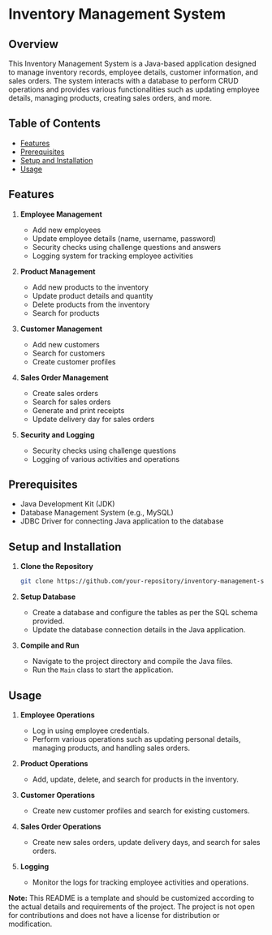 # Inventory Management System

## Overview
This Inventory Management System is a Java-based application designed to manage inventory records, employee details, customer information, and sales orders. The system interacts with a database to perform CRUD operations and provides various functionalities such as updating employee details, managing products, creating sales orders, and more.

## Table of Contents
- [Features](#features)
- [Prerequisites](#prerequisites)
- [Setup and Installation](#setup-and-installation)
- [Usage](#usage)

## Features
1. **Employee Management**
   - Add new employees
   - Update employee details (name, username, password)
   - Security checks using challenge questions and answers
   - Logging system for tracking employee activities

2. **Product Management**
   - Add new products to the inventory
   - Update product details and quantity
   - Delete products from the inventory
   - Search for products

3. **Customer Management**
   - Add new customers
   - Search for customers
   - Create customer profiles

4. **Sales Order Management**
   - Create sales orders
   - Search for sales orders
   - Generate and print receipts
   - Update delivery day for sales orders

5. **Security and Logging**
   - Security checks using challenge questions
   - Logging of various activities and operations

## Prerequisites
- Java Development Kit (JDK)
- Database Management System (e.g., MySQL)
- JDBC Driver for connecting Java application to the database

## Setup and Installation
1. **Clone the Repository**
   ```sh
   git clone https://github.com/your-repository/inventory-management-system.git
   ```

2. **Setup Database**
   - Create a database and configure the tables as per the SQL schema provided.
   - Update the database connection details in the Java application.

3. **Compile and Run**
   - Navigate to the project directory and compile the Java files.
   - Run the `Main` class to start the application.

## Usage
1. **Employee Operations**
   - Log in using employee credentials.
   - Perform various operations such as updating personal details, managing products, and handling sales orders.

2. **Product Operations**
   - Add, update, delete, and search for products in the inventory.

3. **Customer Operations**
   - Create new customer profiles and search for existing customers.

4. **Sales Order Operations**
   - Create new sales orders, update delivery days, and search for sales orders.

5. **Logging**
   - Monitor the logs for tracking employee activities and operations.

**Note:** This README is a template and should be customized according to the actual details and requirements of the project. The project is not open for contributions and does not have a license for distribution or modification.
